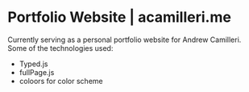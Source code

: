 # Portfolio Website | acamilleri.me

Currently serving as a personal portfolio website for Andrew Camilleri.
Some of the technologies used:
* Typed.js
* fullPage.js
* coloors for color scheme

